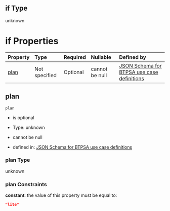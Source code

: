 ## if Type

unknown

# if Properties

| Property      | Type          | Required | Nullable       | Defined by                                                                                                                                                                                                                                  |
| :------------ | :------------ | :------- | :------------- | :------------------------------------------------------------------------------------------------------------------------------------------------------------------------------------------------------------------------------------------ |
| [plan](#plan) | Not specified | Optional | cannot be null | [JSON Schema for BTPSA use case definitions](btpsa-usecase-properties-services-items-allof-1-then-allof-39-then-allof-0-if-properties-plan.md "undefined#/properties/services/items/allOf/1/then/allOf/39/then/allOf/0/if/properties/plan") |

## plan



`plan`

*   is optional

*   Type: unknown

*   cannot be null

*   defined in: [JSON Schema for BTPSA use case definitions](btpsa-usecase-properties-services-items-allof-1-then-allof-39-then-allof-0-if-properties-plan.md "undefined#/properties/services/items/allOf/1/then/allOf/39/then/allOf/0/if/properties/plan")

### plan Type

unknown

### plan Constraints

**constant**: the value of this property must be equal to:

```json
"lite"
```
